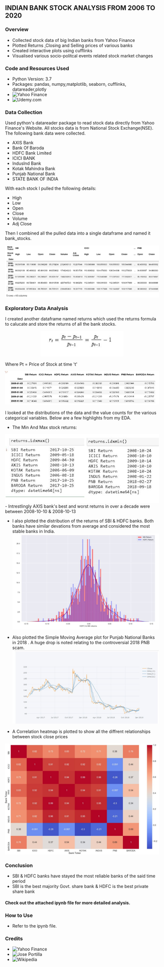 ## INDIAN BANK STOCK ANALYSIS FROM 2006 TO 2020
### Overview
- Collected stock data of big Indian banks from Yahoo Finance
- Plotted Returns ,Closing and Selling prices of various banks
- Created interactive plots using cufflinks
- Visualised various socio-politcal events related stock market changes

### Code and Resources Used
- Python Version: 3.7
- Packages: pandas, numpy,matplotlib, seaborn, cufflinks, datareader,plotly
- ![Yahoo Finance](https://in.finance.yahoo.com/)
- ![Udemy.com](https://www.udemy.com/course/python-for-data-science-and-machine-learning-bootcamp/)

### Data Collection
Used python's datareader package to read stock data directly from Yahoo Finance's Website. All stocks data is from National Stock Exchange(NSE). 
The following bank data were collected.
 + AXIS Bank
 + Bank Of Baroda
 + HDFC  Bank Limited 
 + ICICI BANK
 + IndusInd Bank
 + Kotak Mahindra Bank
 +  Punjab National Bank
 + STATE BANK OF INDIA
 
With each stock I pulled the following details:
+ High
+ Low
+ Open
+ Close
+ Volume
+ Adj Close

Then I combined all the pulled data into a single dataframe and named it bank_stocks. 
<p align="center">
  <img src="assets/original_table.JPG">
 </p> 

### Exploratory Data Analysis
I created another dataframe named returns which used the returns formula to calucate and store the returns of all the bank stocks.
 <p align="center">
  <img src="assets/Returns_formula.JPG">
 </p>   
 
 Where Pt = Price of Stock at time 't' 
 <p align="center">
  <img src="assets/return_table.JPG">
 </p>       

I looked at the distributions of the data and the value counts for the various categorical variables. Below are a few highlights from my EDA.

- The Min And Max stock returns: 
<img src="assets/min_max.JPG">
- Intrestlingly AXIS bank's best and worst returns in over a decade were between 2008-10-10 & 2008-10-13
   
- I also plotted the distribution of the returns of SBI & HDFC banks. Both banks have similar devations from average and considered the most stable banks in India.
  <img src="assets/SBI_HDFC_returns.JPG"> 
  
- Also plotted the Simple Moving Average plot for Punjab National Banks in 2018 . A huge drop is noted relating to the controversial 2018 PNB scam.
  <img src="assets/PNB2018.JPG"> 
  
 - A Correlation heatmap is plotted to show all the diffrent relationships between stock close prices
  <img src="assets/corr_heatmap.JPG"> 
  
  ### Conclusion
  - SBI & HDFC banks have stayed the most reliable banks of the said time period
  - SBI is the best majority Govt. share bank & HDFC is the best private share bank
  
 #### Check out the attached ipynb file for more detailed analysis.
 
 ### How to Use
  - Refer to the ipynb file.
  
  ### Credits 
  -  ![Yahoo Finance](https://in.finance.yahoo.com/)
  -  ![Jose Portilla](https://www.udemy.com/user/joseportilla/)
  -  ![Wikipedia](https://en.wikipedia.org/wiki/Global_financial_crisis_in_2009#:~:text=In%20March%202009%2C%20Blackstone%20Group,by%20the%20global%20financial%20crisis.&text=On%20June%2022%20the%20World,since%20the%20second%20world%20war.)
  
